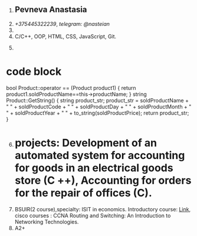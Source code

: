 1. ## Pevneva Anastasia
2. *+375445322239*, *telegram: @nasteian*
3.
4. C/C++, OOP, HTML, CSS, JavaScript, Git.
5. ```
# code block
bool Product::operator == (Product product1)
{
	return product1.soldProductName==this->productName;
}
string Product::GetString() {
	string product_str;
	product_str = soldProductName + " " + soldProductCode + " " + soldProductDay + " " + soldProductMonth + " " + soldProductYear + " " + to_string(soldProductPrice);
	return product_str;
}

6. # projects: Development of an automated system for accounting for goods in an electrical goods store (C ++), Accounting for orders for the repair of offices (C).
7. BSUIR(2 course),specialty: ISIT in economics. Introductory course: [Link](https://praktikum.yandex.ru/profile/web/), cisco courses : CCNA Routing and Switching: An Introduction to Networking Technologies. 
8. A2+
